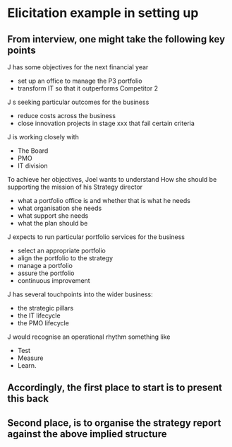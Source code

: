 
# Elicitation example in setting up

## From interview, one might take the following key points
J has some objectives for the next financial year
- set up an office to manage the P3 portfolio
- transform IT so that it outperforms Competitor 2

J s seeking particular outcomes for the business 
- reduce costs across the business
- close innovation projects in stage xxx that fail certain criteria

J is working closely with
- The Board
- PMO
- IT division

To achieve her objectives, Joel wants to understand
How she should be supporting the mission of his Strategy director
- what a portfolio office is and whether that is what he needs
- what organisation she needs
- what support she needs
- what the plan should be 


J expects to run particular portfolio services for the business 
- select an appropriate portfolio
- align the portfolio to the strategy
- manage a portfolio
- assure the portfolio 
- continuous improvement 

J has several touchpoints into the wider business: 
- the strategic pillars
- the IT lifecycle
- the PMO lifecycle

J would recognise an operational rhythm something like  
- Test
- Measure
- Learn.

## Accordingly, the first place to start is to present this back

## Second place, is to organise the strategy report against the above implied structure
